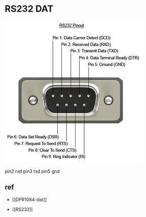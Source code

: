 
# RS232 DAT 

![](46-12-14-22-05-2023.png)

pin2 rxd
pin3 txd 
pin5 gnd 

## ref 

- [[DPR1084-dat]]
  
- [[RS232]]
